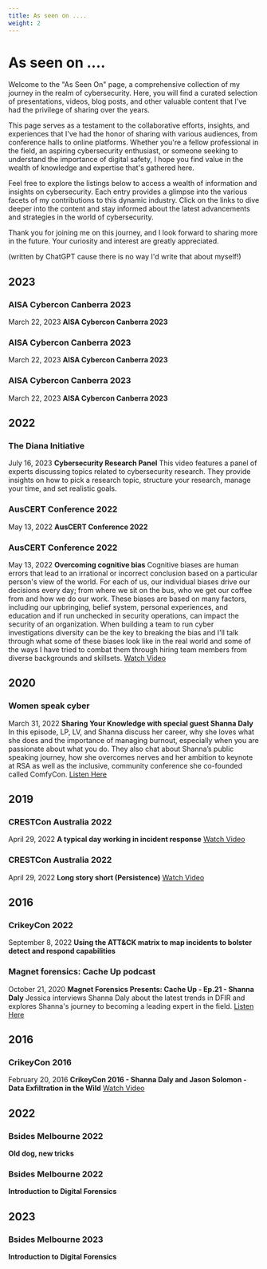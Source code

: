 ```yaml
---
title: As seen on ....
weight: 2
---
```


# As seen on ....

Welcome to the "As Seen On" page, a comprehensive collection of my journey in the realm of cybersecurity. Here, you will find a curated selection of presentations, videos, blog posts, and other valuable content that I've had the privilege of sharing over the years.

This page serves as a testament to the collaborative efforts, insights, and experiences that I've had the honor of sharing with various audiences, from conference halls to online platforms. Whether you're a fellow professional in the field, an aspiring cybersecurity enthusiast, or someone seeking to understand the importance of digital safety, I hope you find value in the wealth of knowledge and expertise that's gathered here.

Feel free to explore the listings below to access a wealth of information and insights on cybersecurity. Each entry provides a glimpse into the various facets of my contributions to this dynamic industry. Click on the links to dive deeper into the content and stay informed about the latest advancements and strategies in the world of cybersecurity.

Thank you for joining me on this journey, and I look forward to sharing more in the future. Your curiosity and interest are greatly appreciated.

(written by ChatGPT cause there is no way I'd write that about myself!)

## 2023

### AISA Cybercon Canberra 2023
March 22, 2023
  **AISA Cybercon Canberra 2023**

### AISA Cybercon Canberra 2023
March 22, 2023
  **AISA Cybercon Canberra 2023**

### AISA Cybercon Canberra 2023
March 22, 2023
  **AISA Cybercon Canberra 2023**

## 2022

### The Diana Initiative
July 16, 2023
  **Cybersecurity Research Panel**
  This video features a panel of experts discussing topics related to cybersecurity research. They provide insights on how to pick a research topic, structure your research, manage your time, and set realistic goals.

### AusCERT Conference 2022
May 13, 2022
  **AusCERT Conference 2022**

### AusCERT Conference 2022
May 13, 2022
  **Overcoming cognitive bias**
  Cognitive biases are human errors that lead to an irrational or incorrect conclusion based on a particular person's view of the world. For each of us, our individual biases drive our decisions every day; from where we sit on the bus, who we get our coffee from and how we do our work. These biases are based on many factors, including our upbringing, belief system, personal experiences, and education and if run unchecked in security operations, can impact the security of an organization. When building a team to run cyber investigations diversity can be the key to breaking the bias and I'll talk through what some of these biases look like in the real world and some of the ways I have tried to combat them through hiring team members from diverse backgrounds and skillsets.
  [Watch Video](https://youtu.be/X7e8weJ2p5I?si=_tJFhxHv94alwKXE)

## 2020

### Women speak cyber
March 31, 2022
  **Sharing Your Knowledge with special guest Shanna Daly**
  In this episode, LP, LV, and Shanna discuss her career, why she loves what she does and the importance of managing burnout, especially when you are passionate about what you do. They also chat about Shanna’s public speaking journey, how she overcomes nerves and her ambition to keynote at RSA as well as the inclusive, community conference she co-founded called ComfyCon.
  [Listen Here](https://omny.fm/shows/women-speak-cyber/sharing-your-knowledge-with-special-guest-shanna-d)

## 2019

### CRESTCon Australia 2022
April 29, 2022
  **A typical day working in incident response**
  [Watch Video](https://youtu.be/wqp1wgLnLAk?si=cEPgNu_auMYEDrT_)

### CRESTCon Australia 2022
April 29, 2022
  **Long story short (Persistence)**
  [Watch Video](https://youtu.be/TdjTFNiHjJU?si=Lgb4cUHlDriI9Vuv)

## 2016

### CrikeyCon 2022
September 8, 2022
  **Using the ATT&CK matrix to map incidents to bolster detect and respond capabilities**

### Magnet forensics: Cache Up podcast
October 21, 2020
  **Magnet Forensics Presents: Cache Up - Ep.21 - Shanna Daly**
  Jessica interviews Shanna Daly about the latest trends in DFIR and explores Shanna's journey to becoming a leading expert in the field.
  [Listen Here](https://www.youtube.com/live/LsJARwXDDR4?si=gOaZt86dCOwYWvv_)

## 2016

### CrikeyCon 2016
February 20, 2016
  **CrikeyCon 2016 - Shanna Daly and Jason Solomon - Data Exfiltration in the Wild**
  [Watch Video](https://youtu.be/RNP3sDS1WKk?si=SyI_5xcwG6eC3dB6)

## 2022

### Bsides Melbourne 2022
**Old dog, new tricks**

### Bsides Melbourne 2022
**Introduction to Digital Forensics**

## 2023

### Bsides Melbourne 2023
**Introduction to Digital Forensics**


